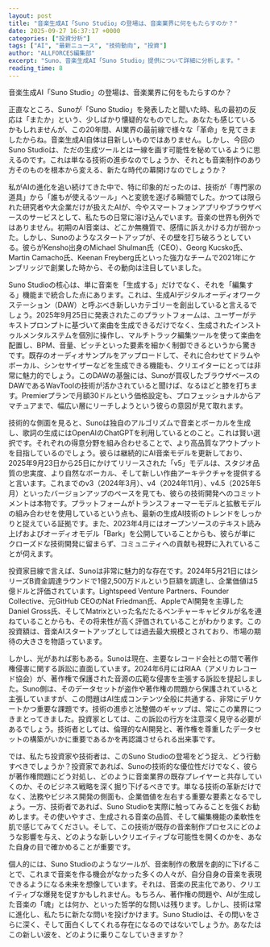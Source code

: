 ```yaml
---
layout: post
title: "音楽生成AI「Suno Studio」の登場は、音楽業界に何をもたらすのか？"
date: 2025-09-27 16:37:17 +0000
categories: ["投資分析"]
tags: ["AI", "最新ニュース", "技術動向", "投資"]
author: "ALLFORCES編集部"
excerpt: "Suno、音楽生成AI「Suno Studio」提供について詳細に分析します。"
reading_time: 8
---
```


音楽生成AI「Suno Studio」の登場は、音楽業界に何をもたらすのか？

正直なところ、Sunoが「Suno Studio」を発表したと聞いた時、私の最初の反応は「またか」という、少しばかり懐疑的なものでした。あなたも感じているかもしれませんが、この20年間、AI業界の最前線で様々な「革命」を見てきましたからね。音楽生成AI自体は目新しいものではありません。しかし、今回のSuno Studioは、ただの生成ツールとは一線を画す可能性を秘めているように思えるのです。これは単なる技術の進歩なのでしょうか、それとも音楽制作のあり方そのものを根本から変える、新たな時代の幕開けなのでしょうか？

私がAIの進化を追い続けてきた中で、特に印象的だったのは、技術が「専門家の道具」から「誰もが使えるツール」へと変貌を遂げる瞬間でした。かつては限られた研究者や大企業だけが扱えたAIが、今やスマートフォンアプリやブラウザベースのサービスとして、私たちの日常に溶け込んでいます。音楽の世界も例外ではありません。初期のAI音楽は、どこか無機質で、感情に訴えかける力が弱かった。しかし、Sunoのようなスタートアップが、その壁を打ち破ろうとしている。彼らがKensho出身のMichael Shulman氏（CEO）、Georg Kucsko氏、Martin Camacho氏、Keenan Freyberg氏といった強力なチームで2021年にケンブリッジで創業した時から、その動向は注目していました。

Suno Studioの核心は、単に音楽を「生成する」だけでなく、それを「編集する」機能まで統合した点にあります。これは、生成AIデジタルオーディオワークステーション（DAW）と呼ぶべき新しいカテゴリーを創出していると言えるでしょう。2025年9月25日に発表されたこのプラットフォームは、ユーザーがテキストプロンプトに基づいて楽曲を生成できるだけでなく、生成されたインストゥルメンタルステムを個別に操作し、マルチトラック編集ツールを使って楽曲を配置し、BPM、音量、ピッチといった要素を細かく制御できるというから驚きです。既存のオーディオサンプルをアップロードして、それに合わせてドラムやボーカル、シンセサイザーなどを生成できる機能も、クリエイターにとっては非常に魅力的でしょう。このDAWの基盤には、Sunoが買収したブラウザベースのDAWであるWavToolの技術が活かされていると聞けば、なるほどと膝を打ちます。Premierプランで月額30ドルという価格設定も、プロフェッショナルからアマチュアまで、幅広い層にリーチしようという彼らの意図が見て取れます。

技術的な側面を見ると、Sunoは独自のアルゴリズムで音楽とボーカルを生成し、歌詞の生成にはOpenAIのChatGPTを利用しているとのこと。これは賢い選択です。それぞれの得意分野を組み合わせることで、より高品質なアウトプットを目指しているのでしょう。彼らは継続的にAI音楽モデルを更新しており、2025年9月23日から25日にかけてリリースされた「v5」モデルは、スタジオ品質の忠実度、より自然なボーカル、そして新しい作曲アーキテクチャを提供すると言います。これまでのv3（2024年3月）、v4（2024年11月）、v4.5（2025年5月）といったバージョンアップのペースを見ても、彼らの技術開発へのコミットメントは本物です。プラットフォームがトランスフォーマーモデルと拡散モデルの組み合わせを使用しているという点も、最新の生成AI技術のトレンドをしっかりと捉えている証拠です。また、2023年4月にはオープンソースのテキスト読み上げおよびオーディオモデル「Bark」を公開していることからも、彼らが単にクローズドな技術開発に留まらず、コミュニティへの貢献も視野に入れていることが伺えます。

投資家目線で言えば、Sunoは非常に魅力的な存在です。2024年5月21日にはシリーズB資金調達ラウンドで1億2,500万ドルという巨額を調達し、企業価値は5億ドルと評価されています。Lightspeed Venture Partners、Founder Collective、元GitHub CEOのNat Friedman氏、AppleでAI開発を主導したDaniel Gross氏、そしてMatrixといった名だたるベンチャーキャピタルが名を連ねていることからも、その将来性が高く評価されていることがわかります。この投資額は、音楽AIスタートアップとしては過去最大規模とされており、市場の期待の大きさを物語っています。

しかし、光があれば影もある。Sunoは現在、主要なレコード会社との間で著作権侵害に関する訴訟に直面しています。2024年6月にはRIAA（アメリカレコード協会）が、著作権で保護された音源の広範な侵害を主張する訴訟を提起しました。Suno側は、そのデータセットが盗作や著作権の問題から保護されていると主張していますが、この問題はAI生成コンテンツ全般に共通する、非常にデリケートかつ重要な課題です。技術の進歩と法整備のギャップは、常にこの業界につきまとってきました。投資家としては、この訴訟の行方を注意深く見守る必要があるでしょう。技術者としては、倫理的なAI開発と、著作権を尊重したデータセットの構築がいかに重要であるかを再認識させられる出来事です。

では、私たち投資家や技術者は、このSuno Studioの登場をどう捉え、どう行動すべきでしょうか？投資家であれば、Sunoの技術的な優位性だけでなく、彼らが著作権問題にどう対処し、どのように音楽業界の既存プレイヤーと共存していくのか、そのビジネス戦略を深く掘り下げるべきです。単なる技術の革新だけでなく、法務やビジネス開発の側面も、企業価値を左右する重要な要素となるでしょう。一方、技術者であれば、Suno Studioを実際に触ってみることを強くお勧めします。その使いやすさ、生成される音楽の品質、そして編集機能の柔軟性を肌で感じてみてください。そして、この技術が既存の音楽制作プロセスにどのような影響を与え、どのような新しいクリエイティブな可能性を開くのかを、あなた自身の目で確かめることが重要です。

個人的には、Suno Studioのようなツールが、音楽制作の敷居を劇的に下げることで、これまで音楽を作る機会がなかった多くの人々が、自分自身の音楽を表現できるようになる未来を想像しています。それは、音楽の民主化であり、クリエイティブな爆発を促すかもしれません。もちろん、著作権の問題や、AIが生成した音楽の「魂」とは何か、といった哲学的な問いは残ります。しかし、技術は常に進化し、私たちに新たな問いを投げかけます。Suno Studioは、その問いをさらに深く、そして面白くしてくれる存在になるのではないでしょうか。あなたはこの新しい波を、どのように乗りこなしていきますか？


